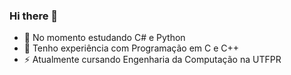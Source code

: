 ### Hi there 👋
- 🌱 No momento estudando C# e Python
- 🔭 Tenho experiência com Programação em C e C++
- ⚡ Atualmente cursando Engenharia da Computação na UTFPR

<!--
**Barreto-G/Barreto-G** is a ✨ _special_ ✨ repository because its `README.md` (this file) appears on your GitHub profile.

Here are some ideas to get you started:

- 🔭 I’m currently working on ...
- 🌱 I’m currently learning C#
- 👯 I’m looking to collaborate on ...
- 🤔 I’m looking for help with ...
- 💬 Ask me about ...
- 📫 How to reach me: ...
- 😄 Pronouns: He/Him
- ⚡ Fun fact: ...
-->
